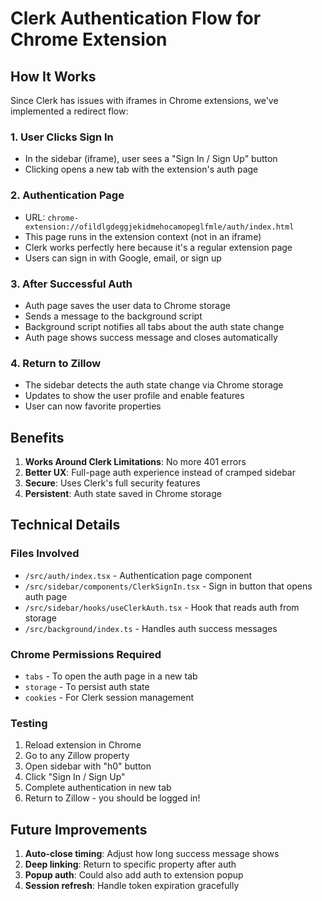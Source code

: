 # Clerk Authentication Flow for Chrome Extension

## How It Works

Since Clerk has issues with iframes in Chrome extensions, we've implemented a redirect flow:

### 1. User Clicks Sign In
- In the sidebar (iframe), user sees a "Sign In / Sign Up" button
- Clicking opens a new tab with the extension's auth page

### 2. Authentication Page
- URL: `chrome-extension://ofildlgdeggjekidmehocamopeglfmle/auth/index.html`
- This page runs in the extension context (not in an iframe)
- Clerk works perfectly here because it's a regular extension page
- Users can sign in with Google, email, or sign up

### 3. After Successful Auth
- Auth page saves the user data to Chrome storage
- Sends a message to the background script
- Background script notifies all tabs about the auth state change
- Auth page shows success message and closes automatically

### 4. Return to Zillow
- The sidebar detects the auth state change via Chrome storage
- Updates to show the user profile and enable features
- User can now favorite properties

## Benefits

1. **Works Around Clerk Limitations**: No more 401 errors
2. **Better UX**: Full-page auth experience instead of cramped sidebar
3. **Secure**: Uses Clerk's full security features
4. **Persistent**: Auth state saved in Chrome storage

## Technical Details

### Files Involved
- `/src/auth/index.tsx` - Authentication page component
- `/src/sidebar/components/ClerkSignIn.tsx` - Sign in button that opens auth page
- `/src/sidebar/hooks/useClerkAuth.tsx` - Hook that reads auth from storage
- `/src/background/index.ts` - Handles auth success messages

### Chrome Permissions Required
- `tabs` - To open the auth page in a new tab
- `storage` - To persist auth state
- `cookies` - For Clerk session management

### Testing
1. Reload extension in Chrome
2. Go to any Zillow property
3. Open sidebar with "h0" button
4. Click "Sign In / Sign Up"
5. Complete authentication in new tab
6. Return to Zillow - you should be logged in!

## Future Improvements

1. **Auto-close timing**: Adjust how long success message shows
2. **Deep linking**: Return to specific property after auth
3. **Popup auth**: Could also add auth to extension popup
4. **Session refresh**: Handle token expiration gracefully